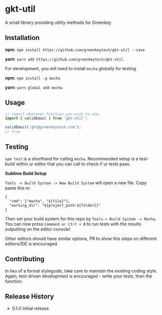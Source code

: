 gkt-util
=========

A small library providing utility methods for Greenkey

## Installation

**npm**: `npm install https://github.com/greenkeytech/gkt-util --save`

**yarn**: `yarn add https://github.com/greenkeytech/gkt-util`.

For development, you will need to install `mocha` globally for testing.

**npm**: `npm install -g mocha`

**yarn**: `yarn global add mocha`

## Usage

```js
// import whatever function you wish to use.
import { validEmail } from 'gkt-util';

validEmail('gkt@greenkeytech.com');
// true
```

## Testing

`npm test` is a shorthand for calling `mocha`. Recommended setup is a test-build within ur editor that you can call to check if ur tests pass.

**Sublime Build Setup**

`Tools -> Build System -> New Build System` will open a new file. Copy paste this in:

```
{
  "cmd": ["mocha", "${file}"],
  "working_dir": "${project_path:${folder}}"
}
```

Then set your build system for this repo by `Tools-> Build System -> Mocha`. You can now press `Command or Ctrl + B` to run tests with the results outputting on the editor console!

Other editors should have similar options, PR to show this steps on different editors/IDE is encouraged.

## Contributing

In lieu of a formal styleguide, take care to maintain the existing coding style. Again, test-driven development is encouraged - write your tests, then the function.

## Release History

* 0.1.0 Initial release
